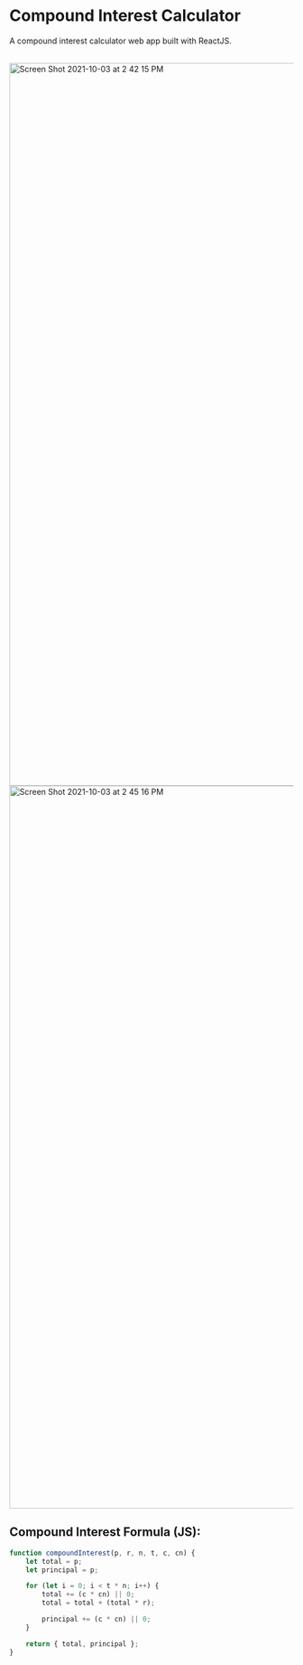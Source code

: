 # Compound Interest Calculator

A compound interest calculator web app built with ReactJS.

<br>

<img width="1280" alt="Screen Shot 2021-10-03 at 2 42 15 PM" src="https://user-images.githubusercontent.com/50968964/135767218-cafb5791-edd6-4259-8310-7b823ed93c51.png">

<img width="1280" alt="Screen Shot 2021-10-03 at 2 45 16 PM" src="https://user-images.githubusercontent.com/50968964/135767286-dacf453a-0b25-40c9-9cca-1cb785fb4c7f.png">

<br>

## Compound Interest Formula (JS):

```js
function compoundInterest(p, r, n, t, c, cn) {
    let total = p;
    let principal = p;

    for (let i = 0; i < t * n; i++) {
        total += (c * cn) || 0;
        total = total + (total * r);

        principal += (c * cn) || 0;
    }

    return { total, principal };
}
```
